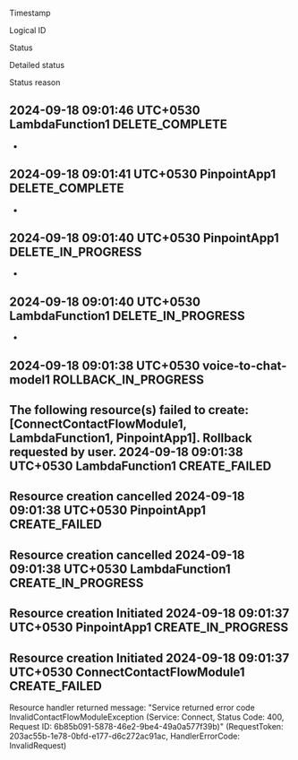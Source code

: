
Timestamp
	
Logical ID
	
Status
	
Detailed status
	
Status reason

2024-09-18 09:01:46 UTC+0530
LambdaFunction1
DELETE_COMPLETE
-
-
2024-09-18 09:01:41 UTC+0530
PinpointApp1
DELETE_COMPLETE
-
-
2024-09-18 09:01:40 UTC+0530
PinpointApp1
DELETE_IN_PROGRESS
-
-
2024-09-18 09:01:40 UTC+0530
LambdaFunction1
DELETE_IN_PROGRESS
-
-
2024-09-18 09:01:38 UTC+0530
voice-to-chat-model1
ROLLBACK_IN_PROGRESS
-
The following resource(s) failed to create: [ConnectContactFlowModule1, LambdaFunction1, PinpointApp1]. Rollback requested by user.
2024-09-18 09:01:38 UTC+0530
LambdaFunction1
CREATE_FAILED
-
Resource creation cancelled
2024-09-18 09:01:38 UTC+0530
PinpointApp1
CREATE_FAILED
-
Resource creation cancelled
2024-09-18 09:01:38 UTC+0530
LambdaFunction1
CREATE_IN_PROGRESS
-
Resource creation Initiated
2024-09-18 09:01:37 UTC+0530
PinpointApp1
CREATE_IN_PROGRESS
-
Resource creation Initiated
2024-09-18 09:01:37 UTC+0530
ConnectContactFlowModule1
CREATE_FAILED
-
Resource handler returned message: "Service returned error code InvalidContactFlowModuleException (Service: Connect, Status Code: 400, Request ID: 6b85b091-5878-46e2-9be4-49a0a577f39b)" (RequestToken: 203ac55b-1e78-0bfd-e177-d6c272ac91ac, HandlerErrorCode: InvalidRequest)
